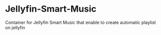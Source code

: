 # Jellyfin-Smart-Music
Container for Jellyfin Smart Music that enable to create automatic playlist on jellyfin
